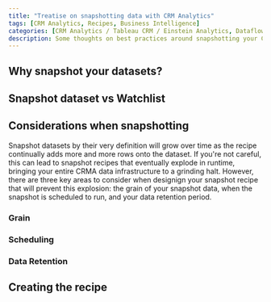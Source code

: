 ```yaml
---
title: "Treatise on snapshotting data with CRM Analytics"
tags: [CRM Analytics, Recipes, Business Intelligence]
categories: [CRM Analytics / Tableau CRM / Einstein Analytics, Dataflows & Recipes]
description: Some thoughts on best practices around snapshotting your CRM Analytics data
---
```


## Why snapshot your datasets?

## Snapshot dataset vs Watchlist

## Considerations when snapshotting

Snapshot datasets by their very definition will grow over time as the recipe continually adds more and more rows onto the dataset.  If you're not careful, this can lead to snapshot recipes that eventually explode in runtime, bringing your entire CRMA data infrastructure to a grinding halt.  However, there are three key areas to consider when designign your snapshot recipe that will prevent this explosion: the grain of your snapshot data, when the snapshot is scheduled to run, and your data retention period.

### Grain


### Scheduling


### Data Retention


## Creating the recipe

